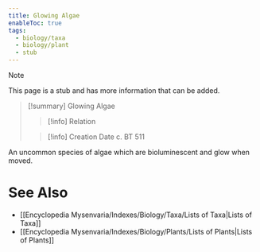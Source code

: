 ```yaml
---
title: Glowing Algae
enableToc: true
tags:
  - biology/taxa
  - biology/plant
  - stub
---
```


> [!note]
> This page is a stub and has more information that can be added.

> [!summary] Glowing Algae
> > [!info] Relation
>
> > [!info] Creation Date
> > c. BT 511

An uncommon species of algae which are bioluminescent and glow when moved.

# See Also
- [[Encyclopedia Mysenvaria/Indexes/Biology/Taxa/Lists of Taxa|Lists of Taxa]]
- [[Encyclopedia Mysenvaria/Indexes/Biology/Plants/Lists of Plants|Lists of Plants]]
